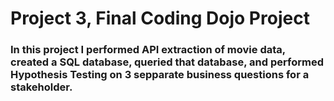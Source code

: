 # Project 3, Final Coding Dojo Project

### In this project I performed API extraction of movie data, created a SQL database, queried that database, and performed Hypothesis Testing on 3 sepparate business questions for a stakeholder.

